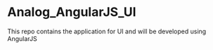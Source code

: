 # Analog_AngularJS_UI
This repo contains the application for UI and will be developed using AngularJS
